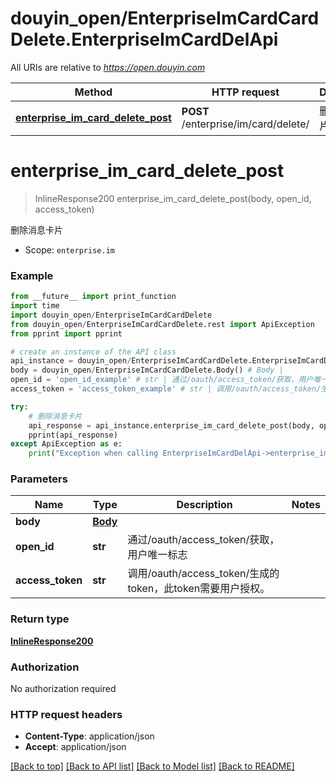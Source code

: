 # douyin_open/EnterpriseImCardCardDelete.EnterpriseImCardDelApi

All URIs are relative to *https://open.douyin.com*

Method | HTTP request | Description
------------- | ------------- | -------------
[**enterprise_im_card_delete_post**](EnterpriseImCardDelApi.md#enterprise_im_card_delete_post) | **POST** /enterprise/im/card/delete/ | 删除消息卡片

# **enterprise_im_card_delete_post**
> InlineResponse200 enterprise_im_card_delete_post(body, open_id, access_token)

删除消息卡片

* Scope: `enterprise.im` 

### Example
```python
from __future__ import print_function
import time
import douyin_open/EnterpriseImCardCardDelete
from douyin_open/EnterpriseImCardCardDelete.rest import ApiException
from pprint import pprint

# create an instance of the API class
api_instance = douyin_open/EnterpriseImCardCardDelete.EnterpriseImCardDelApi()
body = douyin_open/EnterpriseImCardCardDelete.Body() # Body | 
open_id = 'open_id_example' # str | 通过/oauth/access_token/获取，用户唯一标志
access_token = 'access_token_example' # str | 调用/oauth/access_token/生成的token，此token需要用户授权。

try:
    # 删除消息卡片
    api_response = api_instance.enterprise_im_card_delete_post(body, open_id, access_token)
    pprint(api_response)
except ApiException as e:
    print("Exception when calling EnterpriseImCardDelApi->enterprise_im_card_delete_post: %s\n" % e)
```

### Parameters

Name | Type | Description  | Notes
------------- | ------------- | ------------- | -------------
 **body** | [**Body**](Body.md)|  | 
 **open_id** | **str**| 通过/oauth/access_token/获取，用户唯一标志 | 
 **access_token** | **str**| 调用/oauth/access_token/生成的token，此token需要用户授权。 | 

### Return type

[**InlineResponse200**](InlineResponse200.md)

### Authorization

No authorization required

### HTTP request headers

 - **Content-Type**: application/json
 - **Accept**: application/json

[[Back to top]](#) [[Back to API list]](../README.md#documentation-for-api-endpoints) [[Back to Model list]](../README.md#documentation-for-models) [[Back to README]](../README.md)

